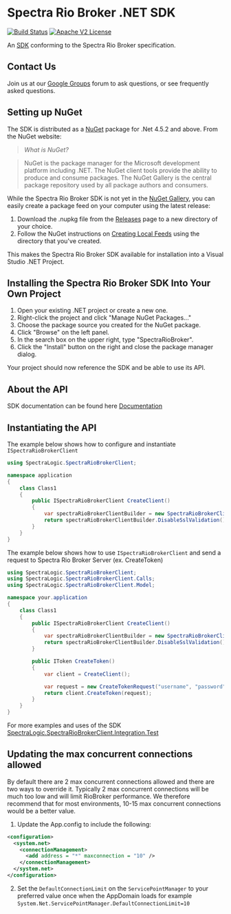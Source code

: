 # Spectra Rio Broker .NET SDK

[![Build Status](https://travis-ci.org/SpectraLogic/ep_net_sdk.svg)](https://travis-ci.org/SpectraLogic/ep_net_sdk)
[![Apache V2 License](http://img.shields.io/badge/license-Apache%20V2-blue.svg)](https://github.com/SpectraLogic/ep_net_sdk/blob/master/LICENSE.md)

An [SDK](http://en.wikipedia.org/wiki/Software_development_kit) conforming to
the Spectra Rio Broker specification.

## Contact Us

Join us at our [Google Groups](https://groups.google.com/d/forum/spectralogicds3-sdks) forum to ask questions, or see frequently asked questions.

## Setting up NuGet

The SDK is distributed as a [NuGet](http://www.nuget.org) package for .Net 4.5.2
and above. From the NuGet website:

> *What is NuGet?*

> NuGet is the package manager for the Microsoft development platform including
> .NET. The NuGet client tools provide the ability to produce and consume
> packages. The NuGet Gallery is the central package repository used by all
> package authors and consumers.

While the Spectra Rio Broker SDK is not yet in the [NuGet
Gallery](http://www.nuget.org/packages), you can easily create a package feed
on your computer using the latest release:

1. Download the .nupkg file from the [Releases](../../releases) page to a new
   directory of your choice.
2. Follow the NuGet instructions on [Creating Local Feeds](http://docs.nuget.org/docs/creating-packages/hosting-your-own-nuget-feeds#Creating_Local_Feeds)
   using the directory that you've created.
   
This makes the Spectra Rio Broker SDK available for installation into a Visual Studio .NET
Project.

## Installing the Spectra Rio Broker SDK Into Your Own Project

1. Open your existing .NET project or create a new one.
2. Right-click the project and click "Manage NuGet Packages..."
3. Choose the package source you created for the NuGet package.
4. Click "Browse" on the left panel.
5. In the search box on the upper right, type "SpectraRioBroker".
6. Click the "Install" button on the right and close the
   package manager dialog.

Your project should now reference the SDK and be able to use its API.

## About the API

SDK documentation can be found here [Documentation](http://spectralogic.github.io/ep_net_sdk)

## Instantiating the API

The example below shows how to configure and instantiate `ISpectraRioBrokerClient`

```csharp
using SpectraLogic.SpectraRioBrokerClient;

namespace application
{
    class Class1
    {
        public ISpectraRioBrokerClient CreateClient()
        {
            var spectraRioBrokerClientBuilder = new SpectraRioBrokerClientBuilder("localhost", 5050);
            return spectraRioBrokerClientBuilder.DisableSslValidation().Build();
        }
    }
}
```

The example below shows how to use `ISpectraRioBrokerClient` and send a request to Spectra Rio Broker Server (ex. CreateToken)

```csharp
using SpectraLogic.SpectraRioBrokerClient;
using SpectraLogic.SpectraRioBrokerClient.Calls;
using SpectraLogic.SpectraRioBrokerClient.Model;

namespace your.application
{
    class Class1
    {
        public ISpectraRioBrokerClient CreateClient()
        {
            var spectraRioBrokerClientBuilder = new SpectraRioBrokerClientBuilder("localhost", 5050);
            return spectraRioBrokerClientBuilder.DisableSslValidation().Build();
        }

        public IToken CreateToken()
        {
            var client = CreateClient();

            var request = new CreateTokenRequest("username", "password");
            return client.CreateToken(request);
        }
    }
}
```
For more examples and uses of the SDK [SpectraLogic.SpectraRioBrokerClient.Integration.Test](../../tree/master/SpectraLogic.SpectraRioBrokerClient.Integration.Test)


## Updating the max concurrent connections allowed
By default there are 2 max concurrent connections allowed and there are two ways to override it. Typically 2 max concurrent connections will be much too low and will limit RioBroker performance. We therefore recommend that for most environments, 10-15 max concurrent connections would be a better value.
1. Update the App.config to include the following:
```xml
<configuration>  
  <system.net>  
    <connectionManagement>  
      <add address = "*" maxconnection = "10" />  
    </connectionManagement>  
  </system.net>  
</configuration>
```
2. Set the `DefaultConnectionLimit` on the `ServicePointManager` to your preferred value once when the AppDomain loads for example `System.Net.ServicePointManager.DefaultConnectionLimit=10`
